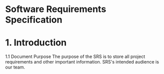 # Software Requirements Specification
# 1. Introduction
1.1 Document Purpose
The purpose of the SRS is to store all project requirements and other important information. SRS's intended audience is our team.
